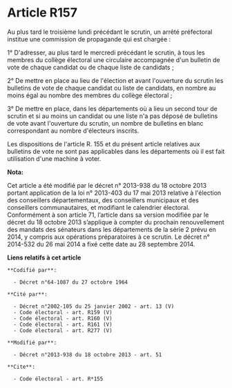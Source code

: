 # Article R157

Au plus tard le troisième lundi précédant le scrutin, un arrêté préfectoral institue une commission de propagande qui est
chargée : 

1° D'adresser, au plus tard le mercredi précédant le scrutin, à tous les membres du collège électoral une circulaire
accompagnée d'un bulletin de vote de chaque candidat ou de chaque liste de candidats ; 

2° De mettre en place au lieu de l'élection et avant l'ouverture du scrutin les bulletins de vote de chaque candidat ou liste
de candidats, en nombre au moins égal au nombre des membres du collège électoral ; 

3° De mettre en place, dans les départements où a lieu un second tour de scrutin et si au moins un candidat ou une liste n'a
pas déposé de bulletins de vote avant l'ouverture du scrutin, un nombre de bulletins en blanc correspondant au nombre
d'électeurs inscrits. 

Les dispositions de l'article R. 155 et du présent article relatives aux bulletins de vote ne sont pas applicables dans les
départements où il est fait utilisation d'une machine à voter.

**Nota:**

Cet article a été modifié par le décret n° 2013-938 du 18 octobre 2013 portant application de la loi n° 2013-403 du 17 mai
2013 relative à l'élection des conseillers départementaux, des conseillers municipaux et des conseillers communautaires, et
modifiant le calendrier électoral. Conformément à son article 71, l’article dans sa version modifiée par le décret du 18
octobre 2013 s’applique à compter du prochain renouvellement des mandats des sénateurs dans les départements de la série 2
prévu en 2014, y compris aux opérations préparatoires à ce scrutin. Le décret n° 2014-532 du 26 mai 2014 a fixé cette date au
28 septembre 2014.

**Liens relatifs à cet article**

	**Codifié par**:

	  - Décret n°64-1087 du 27 octobre 1964

	**Cité par**:

	  - Décret n°2002-105 du 25 janvier 2002 - art. 13 (V)
	  - Code électoral - art. R159 (V)
	  - Code électoral - art. R160 (V)
	  - Code électoral - art. R161 (V)
	  - Code électoral - art. R277 (V)

	**Modifié par**:

	  - Décret n°2013-938 du 18 octobre 2013 - art. 51

	**Cite**:

	  - Code électoral - art. R*155
